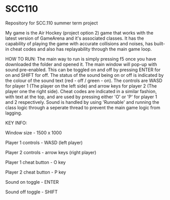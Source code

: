 # SCC110
Repository for SCC.110 summer term project

My game is the Air Hockey (project option 2) game that works with the latest version of GameArena and it's associated classes. It has the capability of playing the game with accurate collisions and noises, has built-in cheat codes and also has replayability through the main game loop. 

HOW TO RUN:
The main way to run is simply pressing f5 once you have downloaded the folder and opened it. The main window will pop-up with sound pre-enabled. This can be toggled on and off by pressing ENTER for on and SHIFT for off. The status of the sound being on or off is indicated by the colour of the sound text (red - off / green - on). The controls are WASD for player 1 (The player on the left side) and arrow keys for player 2 (The player one the right side). Cheat codes are indicated in a similar fashion, with text at the top, and are used by pressing either 'O' or 'P' for player 1 and 2 respectively. Sound is handled by using 'Runnable' and running the class logic through a seperate thread to prevent the main game logic from lagging.

KEY INFO:

Window size - 1500 x 1000 

Player 1 controls - WASD (left player)

Player 2 controls - arrow keys (right player)

Player 1 cheat button - O key

Player 2 cheat button - P key

Sound on toggle - ENTER

Sound off toggle - SHIFT



